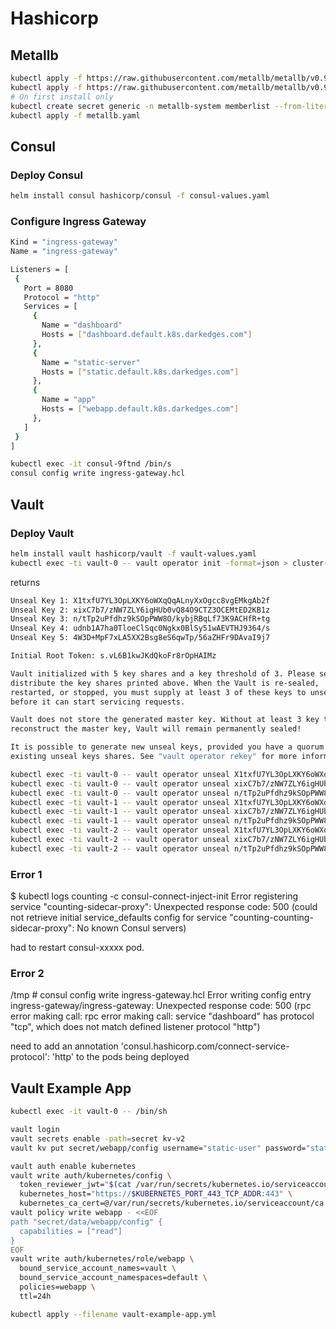 # Hashicorp

## Metallb

```bash
kubectl apply -f https://raw.githubusercontent.com/metallb/metallb/v0.9.3/manifests/namespace.yaml
kubectl apply -f https://raw.githubusercontent.com/metallb/metallb/v0.9.3/manifests/metallb.yaml
# On first install only
kubectl create secret generic -n metallb-system memberlist --from-literal=secretkey="$(openssl rand -base64 128)"
kubectl apply -f metallb.yaml
```

## Consul

### Deploy Consul

```bash
helm install consul hashicorp/consul -f consul-values.yaml
```

### Configure Ingress Gateway

```bash - ingress-gateway.hcl
Kind = "ingress-gateway"
Name = "ingress-gateway"

Listeners = [
 {
   Port = 8080
   Protocol = "http"
   Services = [
     {
       Name = "dashboard"
       Hosts = ["dashboard.default.k8s.darkedges.com"]
     },
     {
       Name = "static-server"
       Hosts = ["static.default.k8s.darkedges.com"]
     },
     {
       Name = "app"
       Hosts = ["webapp.default.k8s.darkedges.com"]
     },
   ]
 }
]
```

```bash
kubectl exec -it consul-9ftnd /bin/s
consul config write ingress-gateway.hcl
```

## Vault

### Deploy Vault

```bash
helm install vault hashicorp/vault -f vault-values.yaml
kubectl exec -ti vault-0 -- vault operator init -format=json > cluster-keys.json
```

returns  

```bash
Unseal Key 1: X1txfU7YL3OpLXKY6oWXqQqALnyXxOgcc8vgEMkgAb2f
Unseal Key 2: xixC7b7/zNW7ZLY6igHUb0vQ84O9CTZ3OCEMtED2KB1z
Unseal Key 3: n/tTp2uPfdhz9kSOpPWW8O/kybjRBqLf73K9ACHfR+tg
Unseal Key 4: udnb1A7ha0TloeClSqc0Ngkx0BlSy51wAEVTHJ9364/s
Unseal Key 5: 4W3D+MpF7xLA5XX2Bsg8eS6qwTp/56aZHFr9DAvaI9j7

Initial Root Token: s.vL6B1kwJKdQkoFr8rOpHAIMz

Vault initialized with 5 key shares and a key threshold of 3. Please securely
distribute the key shares printed above. When the Vault is re-sealed,
restarted, or stopped, you must supply at least 3 of these keys to unseal it
before it can start servicing requests.

Vault does not store the generated master key. Without at least 3 key to
reconstruct the master key, Vault will remain permanently sealed!

It is possible to generate new unseal keys, provided you have a quorum of
existing unseal keys shares. See "vault operator rekey" for more information.
```

```bash
kubectl exec -ti vault-0 -- vault operator unseal X1txfU7YL3OpLXKY6oWXqQqALnyXxOgcc8vgEMkgAb2f
kubectl exec -ti vault-0 -- vault operator unseal xixC7b7/zNW7ZLY6igHUb0vQ84O9CTZ3OCEMtED2KB1z
kubectl exec -ti vault-0 -- vault operator unseal n/tTp2uPfdhz9kSOpPWW8O/kybjRBqLf73K9ACHfR+tg
kubectl exec -ti vault-1 -- vault operator unseal X1txfU7YL3OpLXKY6oWXqQqALnyXxOgcc8vgEMkgAb2f
kubectl exec -ti vault-1 -- vault operator unseal xixC7b7/zNW7ZLY6igHUb0vQ84O9CTZ3OCEMtED2KB1z
kubectl exec -ti vault-1 -- vault operator unseal n/tTp2uPfdhz9kSOpPWW8O/kybjRBqLf73K9ACHfR+tg
kubectl exec -ti vault-2 -- vault operator unseal X1txfU7YL3OpLXKY6oWXqQqALnyXxOgcc8vgEMkgAb2f
kubectl exec -ti vault-2 -- vault operator unseal xixC7b7/zNW7ZLY6igHUb0vQ84O9CTZ3OCEMtED2KB1z
kubectl exec -ti vault-2 -- vault operator unseal n/tTp2uPfdhz9kSOpPWW8O/kybjRBqLf73K9ACHfR+tg
```

### Error 1

$ kubectl logs counting -c consul-connect-inject-init
Error registering service "counting-sidecar-proxy": Unexpected response code: 500 (could not retrieve initial service_defaults config for service "counting-counting-sidecar-proxy": No known Consul servers)

had to restart consul-xxxxx pod.

### Error 2

/tmp # consul config write ingress-gateway.hcl
Error writing config entry ingress-gateway/ingress-gateway: Unexpected response code: 500 (rpc error making call: rpc error making call: service "dashboard" has protocol "tcp", which does not match defined listener protocol "http")

need to add an annotation 
'consul.hashicorp.com/connect-service-protocol': 'http'
to the pods being deployed

## Vault Example App

```bash
kubectl exec -it vault-0 -- /bin/sh

vault login
vault secrets enable -path=secret kv-v2
vault kv put secret/webapp/config username="static-user" password="static-password"

vault auth enable kubernetes
vault write auth/kubernetes/config \
  token_reviewer_jwt="$(cat /var/run/secrets/kubernetes.io/serviceaccount/token)" \
  kubernetes_host="https://$KUBERNETES_PORT_443_TCP_ADDR:443" \
  kubernetes_ca_cert=@/var/run/secrets/kubernetes.io/serviceaccount/ca.crt
vault policy write webapp - <<EOF
path "secret/data/webapp/config" {
  capabilities = ["read"]
}
EOF
vault write auth/kubernetes/role/webapp \
  bound_service_account_names=vault \
  bound_service_account_namespaces=default \
  policies=webapp \
  ttl=24h

kubectl apply --filename vault-example-app.yml
```
